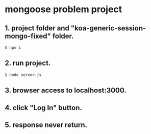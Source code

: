 # mongoose problem project

## 1. project folder and "koa-generic-session-mongo-fixed" folder. 
```
$ npm i
```

## 2. run project.
```
$ node server.js
```

## 3. browser access to localhost:3000.

## 4. click "Log In" button.

## 5. response never return.

